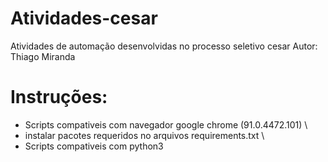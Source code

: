 # Atividades-cesar
Atividades de automação desenvolvidas no processo seletivo cesar
Autor: Thiago Miranda

# Instruções:
* Scripts compativeis com navegador google chrome (91.0.4472.101) \
* instalar pacotes requeridos no arquivos requirements.txt \
* Scripts compativeis com python3
